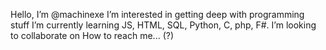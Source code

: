 Hello, I’m @machinexe
I’m interested in getting deep with programming stuff
I’m currently learning JS, HTML, SQL, Python, C, php, F#.
I’m looking to collaborate on 
How to reach me... (?)

<!---
machinexe/machinexe is a ✨ special ✨ repository because its `README.md` (this file) appears on your GitHub profile.
You can click the Preview link to take a look at your changes.
--->
